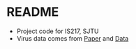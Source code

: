 # README
- Project code for IS217, SJTU
- Virus data comes from [Paper](https://arxiv.org/abs/2103.00602) and [Data](https://www.kaggle.com/datasets/datamunge/virusmnist)

